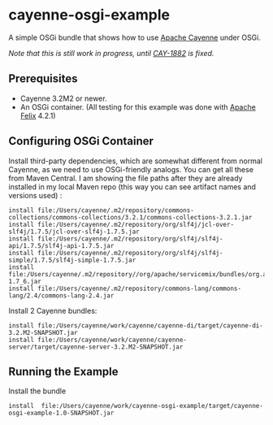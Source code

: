cayenne-osgi-example
====================

A simple OSGi bundle that shows how to use [Apache Cayenne](http://cayenne.apache.org/) under OSGi.

_Note that this is still work in progress, until [CAY-1882](https://issues.apache.org/jira/browse/CAY-1882) is fixed._

Prerequisites
-------------

* Cayenne 3.2M2 or newer. 
* An OSGi container. (All testing for this example was done with [Apache Felix](http://felix.apache.org/)  4.2.1)

Configuring OSGi Container
--------------------------

Install third-party dependencies, which are somewhat different from normal Cayenne, as we need to use OSGi-friendly analogs. You can get all these from Maven Central. I am showing the file paths after they are already installed in my local Maven repo (this way you can see artifact names and versions used) :

    install file:/Users/cayenne/.m2/repository/commons-collections/commons-collections/3.2.1/commons-collections-3.2.1.jar
    install file:/Users/cayenne/.m2/repository/org/slf4j/jcl-over-slf4j/1.7.5/jcl-over-slf4j-1.7.5.jar
    install file:/Users/cayenne/.m2/repository/org/slf4j/slf4j-api/1.7.5/slf4j-api-1.7.5.jar
    install file:/Users/cayenne/.m2/repository/org/slf4j/slf4j-simple/1.7.5/slf4j-simple-1.7.5.jar
    install file:/Users/cayenne/.m2/repository//org/apache/servicemix/bundles/org.apache.servicemix.bundles.velocity/1.7_6/org.apache.servicemix.bundles.velocity-1.7_6.jar
    install file:/Users/cayenne/.m2/repository/commons-lang/commons-lang/2.4/commons-lang-2.4.jar

Install 2 Cayenne bundles:

    install file:/Users/cayenne/work/cayenne/cayenne-di/target/cayenne-di-3.2.M2-SNAPSHOT.jar
    install file:/Users/cayenne/work/cayenne/cayenne-server/target/cayenne-server-3.2.M2-SNAPSHOT.jar

Running the Example
-------------------

Install the bundle

    install  file:/Users/cayenne/work/cayenne-osgi-example/target/cayenne-osgi-example-1.0-SNAPSHOT.jar



